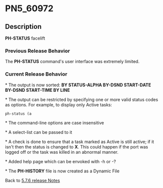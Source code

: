 # PN5_60972

<PageHeader />

## Description

**PH-STATUS** facelift

### Previous Release Behavior

The **PH-STATUS** command's user interface was extremely limited.

### Current Release Behavior

\* The output is now sorted: **BY STATUS-ALPHA BY-DSND START-DATE BY-DSND START-TIME BY LINE**

\* The output can be restricted by specifying one or more valid status codes as options. For example, to display only Active tasks:

```
ph-status (a
```

\* The command-line options are case insensitive

\* A select-list can be passed to it

\* A check is done to ensure that a task marked as Active is still active; if it isn't then the status is changed to **X**. This could happen if the port was logged off or the task was killed in an abnormal manner.

\* Added help page which can be envoked with -h or -?

\* The **PH-HISTORY** file is now created as a Dynamic File

Back to [5.7.6 release Notes](../jbase-5.7.6-release-notes/README.md)

  
<PageFooter />
